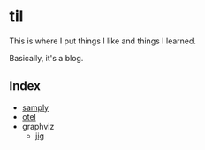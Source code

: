 # til

This is where I put things I like and things I learned.

Basically, it's a blog.

## Index

* [samply](./post/samply.md)
* [otel](./post/otel.md)
* graphviz
    * [jig](./post/graphviz/jig.md)
